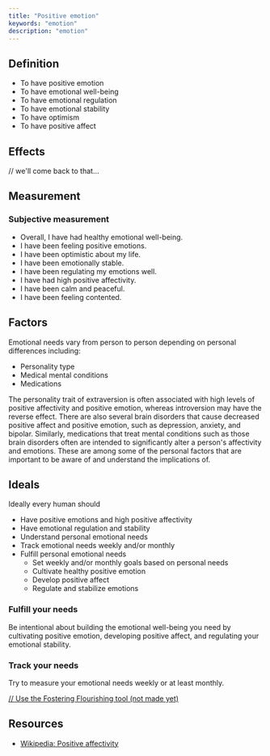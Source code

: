 ```yaml
---
title: "Positive emotion"
keywords: "emotion"
description: "emotion"
---
```


## Definition

- To have positive emotion
- To have emotional well-being
- To have emotional regulation
- To have emotional stability
- To have optimism
- To have positive affect

## Effects

// we'll come back to that...

## Measurement

### Subjective measurement

- Overall, I have had healthy emotional well-being.
- I have been feeling positive emotions.
- I have been optimistic about my life.
- I have been emotionally stable.
- I have been regulating my emotions well.
- I have had high positive affectivity.
- I have been calm and peaceful.
- I have been feeling contented.

## Factors

Emotional needs vary from person to person depending on personal differences including:

- Personality type
- Medical mental conditions
- Medications

The personality trait of extraversion is often associated with high levels of positive affectivity and positive emotion, whereas introversion may have the reverse effect. There are also several brain disorders that cause decreased positive affect and positive emotion, such as depression, anxiety, and bipolar. Similarly, medications that treat mental conditions such as those brain disorders often are intended to significantly alter a person's affectivity and emotions. These are among some of the personal factors that are important to be aware of and understand the implications of.

## Ideals

Ideally every human should

- Have positive emotions and high positive affectivity
- Have emotional regulation and stability
- Understand personal emotional needs
- Track emotional needs weekly and/or monthly
- Fulfill personal emotional needs
  - Set weekly and/or monthly goals based on personal needs
  - Cultivate healthy positive emotion
  - Develop positive affect
  - Regulate and stabilize emotions

### Fulfill your needs

Be intentional about building the emotional well-being you need by cultivating positive emotion, developing positive affect, and regulating your emotional stability.

### Track your needs

Try to measure your emotional needs weekly or at least monthly.

[// Use the Fostering Flourishing tool (not made yet)](/)

## Resources

- [Wikipedia: Positive affectivity](https://en.wikipedia.org/wiki/Positive_affectivity)
